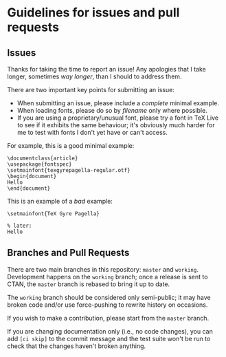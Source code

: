 # Guidelines for issues and pull requests

## Issues

Thanks for taking the time to report an issue!
Any apologies that I take longer, sometimes *way longer*, than I should to address them.

There are two important key points for submitting an issue:

* When submitting an issue, please include a *complete* minimal example.
* When loading fonts, please do so by *filename* only where possible.
* If you are using a proprietary/unusual font, please try a font in TeX Live to see
  if it exhibits the same behaviour; it's obviously much harder for me to test with fonts
  I don't yet have or can't access.

For example, this is a good minimal example:

    \documentclass{article}
    \usepackage{fontspec}
    \setmainfont{texgyrepagella-regular.otf}
    \begin{document}
    Hello
    \end{document}

This is an example of a *bad* example:

    \setmainfont{TeX Gyre Pagella}

    % later:
    Hello


## Branches and Pull Requests

There are two main branches in this repository: `master` and `working`.
Development happens on the `working` branch; once a release is sent to CTAN,
the `master` branch is rebased to bring it up to date.

The `working` branch should be considered only semi-public; it may have broken
code and/or use force-pushing to rewrite history on occasions.

If you wish to make a contribution, please start from the `master` branch.

If you are changing documentation only (i.e., no code changes), you can add
`[ci skip]` to the commit message and the test suite won't be run to check that
the changes haven't broken anything.

